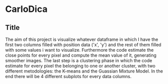 # CarloDica
## Title

The aim of this project is visualize whatever dataframe in which I have the first two columns filled with position data ('x', 'y') and the rest of them filled with some values i want to visualize. Furthermore the code estimate the close points for every pixel and compute the mean value of it, generating smoother images.
The last step is a clustering phase in which the code estimate for every pixel the belonging to one or another cluster, with two different metodologies: the K-means and the Guassian Mixture Model.
In the end there will be 4 different subplots for every data columns.
